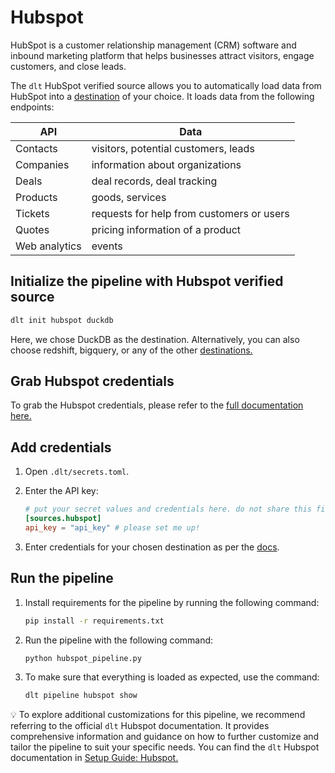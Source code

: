 # Hubspot

HubSpot is a customer relationship management (CRM) software and inbound marketing platform that helps businesses attract visitors, engage customers, and close leads.

The `dlt` HubSpot verified source allows you to automatically load data from HubSpot into a [destination](https://dlthub.com/docs/dlt-ecosystem/destinations/) of your choice. It loads data from the following endpoints:

| API | Data |
| --- | --- |
| Contacts | visitors, potential customers, leads |
| Companies | information about organizations |
| Deals | deal records, deal tracking |
| Products | goods, services |
| Tickets | requests for help from customers or users |
| Quotes | pricing information of a product |
| Web analytics | events |

## Initialize the pipeline with Hubspot verified source
```bash
dlt init hubspot duckdb
```

Here, we chose DuckDB as the destination. Alternatively, you can also choose redshift, bigquery, or any of the other [destinations.](https://dlthub.com/docs/dlt-ecosystem/destinations/)

## Grab Hubspot credentials

To grab the Hubspot credentials, please refer to the [full documentation here.](https://dlthub.com/docs/dlt-ecosystem/verified-sources/hubspot)

## Add credentials

1. Open `.dlt/secrets.toml`.
2. Enter the API key:

    ```toml
    # put your secret values and credentials here. do not share this file and do not push it to github
    [sources.hubspot]
    api_key = "api_key" # please set me up!
    ```

3. Enter credentials for your chosen destination as per the [docs](https://dlthub.com/docs/dlt-ecosystem/destinations/).

## Run the pipeline

1. Install requirements for the pipeline by running the following command:

    ```bash
    pip install -r requirements.txt
    ```

2. Run the pipeline with the following command:

    ```bash
    python hubspot_pipeline.py
    ```

3. To make sure that everything is loaded as expected, use the command:

    ```bash
    dlt pipeline hubspot show
    ```


💡 To explore additional customizations for this pipeline, we recommend referring to the official `dlt` Hubspot documentation.
It provides comprehensive information and guidance on how to further customize and tailor the pipeline to suit your specific needs.
You can find the `dlt` Hubspot documentation in [Setup Guide: Hubspot.](https://dlthub.com/docs/dlt-ecosystem/verified-sources/hubspot)
